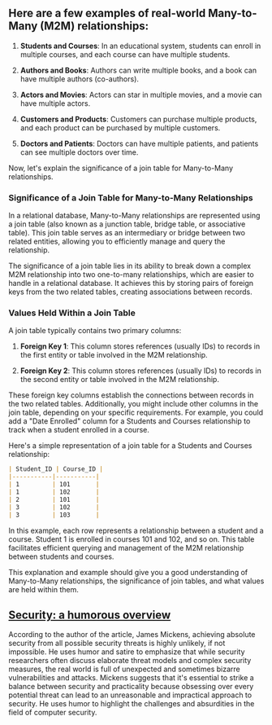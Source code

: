  ## Here are a few examples of real-world Many-to-Many (M2M) relationships:

1. **Students and Courses**: In an educational system, students can enroll in multiple courses, and each course can have multiple students.

2. **Authors and Books**: Authors can write multiple books, and a book can have multiple authors (co-authors).

3. **Actors and Movies**: Actors can star in multiple movies, and a movie can have multiple actors.

4. **Customers and Products**: Customers can purchase multiple products, and each product can be purchased by multiple customers.

5. **Doctors and Patients**: Doctors can have multiple patients, and patients can see multiple doctors over time.

Now, let's explain the significance of a join table for Many-to-Many relationships.

### Significance of a Join Table for Many-to-Many Relationships

In a relational database, Many-to-Many relationships are represented using a join table (also known as a junction table, bridge table, or associative table). This join table serves as an intermediary or bridge between two related entities, allowing you to efficiently manage and query the relationship.

The significance of a join table lies in its ability to break down a complex M2M relationship into two one-to-many relationships, which are easier to handle in a relational database. It achieves this by storing pairs of foreign keys from the two related tables, creating associations between records.

### Values Held Within a Join Table

A join table typically contains two primary columns:

1. **Foreign Key 1**: This column stores references (usually IDs) to records in the first entity or table involved in the M2M relationship.

2. **Foreign Key 2**: This column stores references (usually IDs) to records in the second entity or table involved in the M2M relationship.

These foreign key columns establish the connections between records in the two related tables. Additionally, you might include other columns in the join table, depending on your specific requirements. For example, you could add a "Date Enrolled" column for a Students and Courses relationship to track when a student enrolled in a course.

Here's a simple representation of a join table for a Students and Courses relationship:

```markdown
| Student_ID | Course_ID |
|-----------|-----------|
| 1         | 101       |
| 1         | 102       |
| 2         | 101       |
| 3         | 102       |
| 3         | 103       |
```

In this example, each row represents a relationship between a student and a course. Student 1 is enrolled in courses 101 and 102, and so on. This table facilitates efficient querying and management of the M2M relationship between students and courses.

This explanation and example should give you a good understanding of Many-to-Many relationships, the significance of join tables, and what values are held within them.

## [Security: a humorous overview](http://scholar.harvard.edu/files/mickens/files/thisworldofours.pdf)

According to the author of the article, James Mickens, achieving absolute security from all possible security threats is highly unlikely, if not impossible. 
He uses humor and satire to emphasize that while security researchers often discuss elaborate threat models and complex security measures, the real world is full of unexpected and sometimes bizarre vulnerabilities and attacks. Mickens suggests that it's essential to strike a balance between security and practicality because obsessing over every potential threat can lead to an unreasonable and impractical approach to security. 
He uses humor to highlight the challenges and absurdities in the field of computer security.

